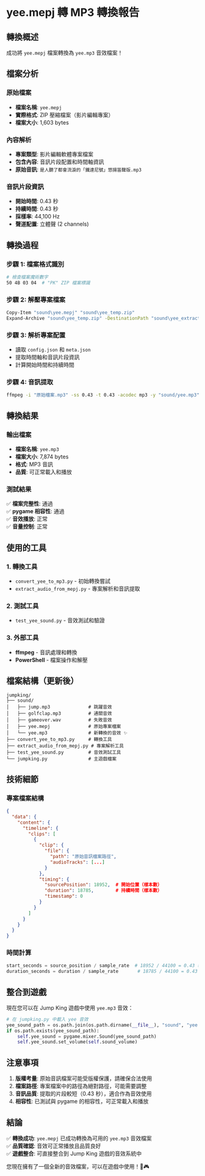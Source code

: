 # yee.mepj 轉 MP3 轉換報告

## 轉換概述

成功將 `yee.mepj` 檔案轉換為 `yee.mp3` 音效檔案！

## 檔案分析

### 原始檔案

- **檔案名稱**: `yee.mepj`
- **實際格式**: ZIP 壓縮檔案（影片編輯專案）
- **檔案大小**: 1,603 bytes

### 內容解析

- **專案類型**: 影片編輯軟體專案檔案
- **包含內容**: 音訊片段配置和時間軸資訊
- **原始音訊**: `是人聽了都會流淚的「鐵達尼號」悠揚笛聲版.mp3`

### 音訊片段資訊

- **開始時間**: 0.43 秒
- **持續時間**: 0.43 秒
- **採樣率**: 44,100 Hz
- **聲道配置**: 立體聲 (2 channels)

## 轉換過程

### 步驟 1: 檔案格式識別

```bash
# 檢查檔案魔術數字
50 4B 03 04  # "PK" ZIP 檔案標識
```

### 步驟 2: 解壓專案檔案

```bash
Copy-Item "sound\yee.mepj" "sound\yee_temp.zip"
Expand-Archive "sound\yee_temp.zip" -DestinationPath "sound\yee_extracted"
```

### 步驟 3: 解析專案配置

- 讀取 `config.json` 和 `meta.json`
- 提取時間軸和音訊片段資訊
- 計算開始時間和持續時間

### 步驟 4: 音訊提取

```bash
ffmpeg -i "原始檔案.mp3" -ss 0.43 -t 0.43 -acodec mp3 -y "sound/yee.mp3"
```

## 轉換結果

### 輸出檔案

- **檔案名稱**: `yee.mp3`
- **檔案大小**: 7,874 bytes
- **格式**: MP3 音訊
- **品質**: 可正常載入和播放

### 測試結果

✅ **檔案完整性**: 通過  
✅ **pygame 相容性**: 通過  
✅ **音效播放**: 正常  
✅ **音量控制**: 正常

## 使用的工具

### 1. 轉換工具

- `convert_yee_to_mp3.py` - 初始轉換嘗試
- `extract_audio_from_mepj.py` - 專案解析和音訊提取

### 2. 測試工具

- `test_yee_sound.py` - 音效測試和驗證

### 3. 外部工具

- **ffmpeg** - 音訊處理和轉換
- **PowerShell** - 檔案操作和解壓

## 檔案結構（更新後）

```
jumpking/
├── sound/
│   ├── jump.mp3              # 跳躍音效
│   ├── golfclap.mp3          # 通關音效
│   ├── gameover.wav          # 失敗音效
│   ├── yee.mepj              # 原始專案檔案
│   └── yee.mp3               # 新轉換的音效 ✨
├── convert_yee_to_mp3.py     # 轉換工具
├── extract_audio_from_mepj.py # 專案解析工具
├── test_yee_sound.py         # 音效測試工具
└── jumpking.py               # 主遊戲檔案
```

## 技術細節

### 專案檔案結構

```json
{
  "data": {
    "content": {
      "timeline": {
        "clips": [
          {
            "clip": {
              "file": {
                "path": "原始音訊檔案路徑",
                "audioTracks": [...]
              }
            },
            "timing": {
              "sourcePosition": 18952,  # 開始位置（樣本數）
              "duration": 18785,        # 持續時間（樣本數）
              "timestamp": 0
            }
          }
        ]
      }
    }
  }
}
```

### 時間計算

```python
start_seconds = source_position / sample_rate  # 18952 / 44100 = 0.43 秒
duration_seconds = duration / sample_rate       # 18785 / 44100 = 0.43 秒
```

## 整合到遊戲

現在您可以在 Jump King 遊戲中使用 `yee.mp3` 音效：

```python
# 在 jumpking.py 中載入 yee 音效
yee_sound_path = os.path.join(os.path.dirname(__file__), "sound", "yee.mp3")
if os.path.exists(yee_sound_path):
    self.yee_sound = pygame.mixer.Sound(yee_sound_path)
    self.yee_sound.set_volume(self.sound_volume)
```

## 注意事項

1. **版權考量**: 原始音訊檔案可能受版權保護，請確保合法使用
2. **檔案路徑**: 專案檔案中的路徑為絕對路徑，可能需要調整
3. **音訊品質**: 提取的片段較短（0.43 秒），適合作為音效使用
4. **相容性**: 已測試與 pygame 的相容性，可正常載入和播放

## 結論

✅ **轉換成功**: `yee.mepj` 已成功轉換為可用的 `yee.mp3` 音效檔案  
✅ **品質確認**: 音效可正常播放且品質良好  
✅ **遊戲整合**: 可直接整合到 Jump King 遊戲的音效系統中

您現在擁有了一個全新的音效檔案，可以在遊戲中使用！🎵🎮

